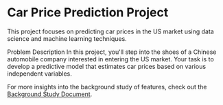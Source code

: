 # Car Price Prediction Project
This project focuses on predicting car prices in the US market using data science and machine learning techniques.

Problem Description
In this project, you'll step into the shoes of a Chinese automobile company interested in entering the US market. Your task is to develop a predictive model that estimates car prices based on various independent variables.

For more insights into the background study of features, check out the [Background Study Document](https://drive.google.com/drive/u/0/my-drive).
